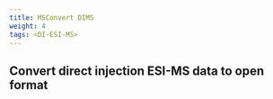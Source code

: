```yaml
---
title: MSConvert DIMS
weight: 4
tags: <DI-ESI-MS>
---
```


## Convert direct injection ESI-MS data to open format
